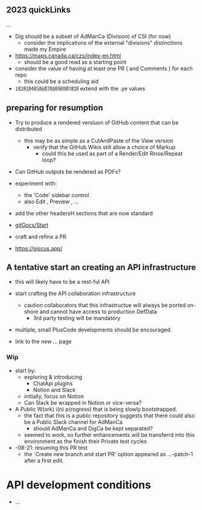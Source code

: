 ## 2023 quickLinks
...
* Dig should be a subset of AdManCa  (Division) of CSI (for now)
  * consider the implications of the external "divisions" distinctions made my Empire
* https://maps.canada.ca/czs/index-en.html
  * should be a good read as a starting point
* consider the value of having at least one PR ( and Comments ) for each repo
  * this could be a scheduling aid
* ㋀㋁㋂㋃㋄㋅㋆㋇㋈㋉㋊㋋ extend with the .ye values

## preparing for resumption
* Try to produce a rendered versiuon of GitHub content that can be distributed
  * this may be as simple as a CutAndPaste of the View version
    * verify that the GitHub Wikis still allow a choice of Markup
      * could this be used as part of a Render/Edit Rinse/Repeat loop?
* Can GitHub outputs be rendered as PDFs?

* experiment with:
  * the 'Code' sidebar control
  * also Edit , Preview , ...
* add the other headersH sections that are now standard
* [gitGocs/Start](https://docs.github.com/en/search-github/github-code-search/understanding-github-code-search-syntax)
* craft and refine a PR
* https://giscus.app/

## A tentative start an creating an API infrastructure

* this will likely have to be a rest-ful API
* start crafting the API collaboration infrastructure
  * caution collaborators that this infrastructue will always be ported on-shore and cannot have access to production DefData
    * 3rd party testing will be mandatory
* multiple, small PlusCode developments should be encouraged.

* link to the new ... page

### Wip
* start by:
  * exploring & introducing
    * ChatApi plugins
    * Notion and Slack
  * initially, focus on Notion
  * Can Slack be wrapped in Notion or vice-versa?
* A Public W(ork) i(n) p(rogress) that is being slowly bootstrapped.
  * the fact that this is a public repository suggests that there could also be a Public Slack channel for AdManCa
    * should AdManCa and DigCa be kept separated?
  * seemed to work, so further enhancements will be transferrd into this environment as the finish their Private test cycles
* -08-21: resuming this PR test
  * the `Create new branch and start PR' option appeared as ...-patch-1 after a first edit.

# API development conditions
* ...
